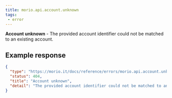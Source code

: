```yaml
---
title: morio.api.account.unknown
tags: 
 - error
---
```



<!-- MORIO_AUTO_GENERATED_CONTENT_STARTS - Manual changes made below will be overwritten -->
__Account unknown__ - The provided account identifier could not be matched to an existing account.
<!-- MORIO_AUTO_GENERATED_CONTENT_ENDS - Manual changes made above will be overwritten -->


<!-- MORIO_AUTO_GENERATED_CONTENT_STARTS - Manual changes made below will be overwritten -->
## Example response

```json
{
  "type": "https://morio.it/docs/reference/errors/morio.api.account.unknown",
  "status": 404,
  "title": "Account unknown",
  "detail": "The provided account identifier could not be matched to an existing account."
}
```
<!-- MORIO_AUTO_GENERATED_CONTENT_ENDS - Manual changes made above will be overwritten -->
